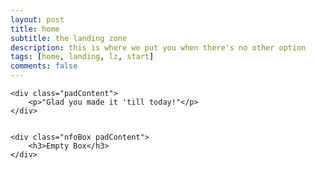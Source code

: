 ```yaml
---
layout: post
title: home
subtitle: the landing zone
description: this is where we put you when there's no other option
tags: [home, landing, lz, start]
comments: false
---
```


<div class="evenFlex">

    <div class="padContent">
        <p>"Glad you made it 'till today!"</p>
    </div>


    <div class="nfoBox padContent">
        <h3>Empty Box</h3>
	</div>

<!--
	<ol>
        <li>See what this is <a href="about/">about</a></li>
        <li>Check out the <a href="blog/">BLOG</a></li>
        <li>Refer to the <a href="glossary/">glossary</a></li>
        <li>View the ever-growing database of <a href="links/">links</a></li>
        <li>Visit <a href="https://kb3c.github.io/">kb3c.uX</a></li>
    </ol>
    </div>
-->
</div>
